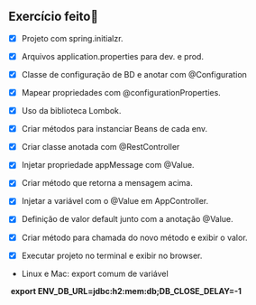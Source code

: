 ## Exercício feito:woman:



- [x] Projeto com spring.initialzr.

- [x] Arquivos application.properties para dev. e prod.

- [x] Classe de configuração de BD e anotar com @Configuration

- [x] Mapear propriedades com @configurationProperties.

- [x] Uso da biblioteca Lombok.

- [x] Criar métodos para instanciar Beans de cada env.

- [x] Criar classe anotada com @RestController

- [x] Injetar propriedade appMessage com @Value.

- [x] Criar método que retorna a mensagem acima.

- [x] Injetar a variável com o @Value em AppController.

- [x] Definição de valor default junto com a anotação @Value.

- [x] Criar método para chamada do novo método e exibir o valor.

- [x] Executar projeto no terminal e exibir no browser.


 

- Linux e Mac: export comum de variável

​	**export ENV_DB_URL=jdbc:h2:mem:db;DB_CLOSE_DELAY=-1** 
